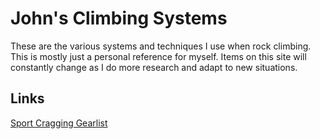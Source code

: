 # John's Climbing Systems
These are the various systems and techniques I use when rock climbing. This is mostly just a personal reference for myself. Items on this site will constantly change as I do more research and adapt to new situations.

## Links
[Sport Cragging Gearlist](/sport_crag_gearlist.md)

